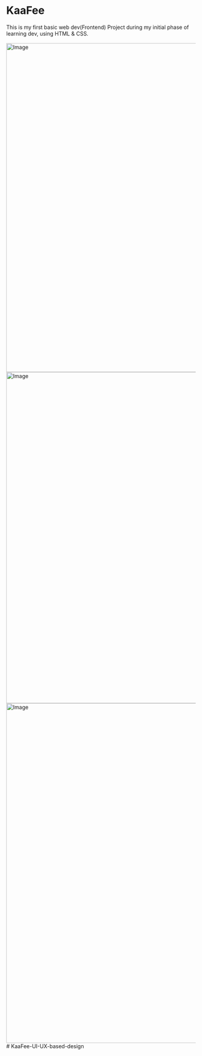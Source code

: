 # KaaFee
This is my first basic web dev(Frontend) Project during my initial phase of learning dev, using HTML &amp; CSS.
<br/>
<br/>
<img width="1879" height="873" alt="Image" src="https://github.com/user-attachments/assets/45796c2d-8716-4012-b570-fa3765c279a6" />
<img width="1882" height="879" alt="Image" src="https://github.com/user-attachments/assets/87f09e0b-f564-48d3-90af-0f6ca27f1d90" />
<br/>
<img width="1898" height="902" alt="Image" src="https://github.com/user-attachments/assets/ce1d0bce-b453-44ee-a243-c44d8325e06f" />
#   K a a F e e - U I - U X - b a s e d - d e s i g n 
 
 


